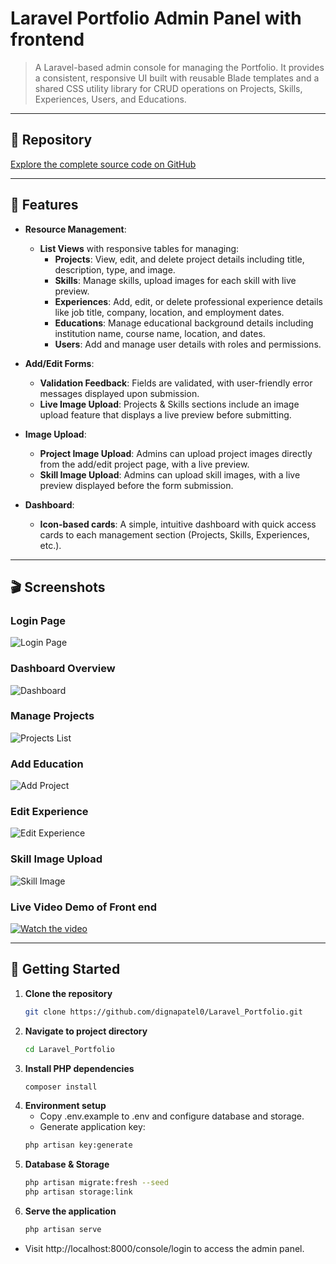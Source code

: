 # Laravel Portfolio Admin Panel with frontend

> A Laravel-based admin console for managing the Portfolio. It provides a consistent, responsive UI built with reusable Blade templates and a shared CSS utility library for CRUD operations on Projects, Skills, Experiences, Users, and Educations.

---

## 📂 Repository

[Explore the complete source code on GitHub](https://github.com/dignapatel0/Laravel_Portfolio)

---

## 🚀 Features

- **Resource Management**:
  - **List Views** with responsive tables for managing:
    - **Projects**: View, edit, and delete project details including title, description, type, and image.
    - **Skills**: Manage skills, upload images for each skill with live preview.
    - **Experiences**: Add, edit, or delete professional experience details like job title, company, location, and employment dates.
    - **Educations**: Manage educational background details including institution name, course name, location, and dates.
    - **Users**: Add and manage user details with roles and permissions.

- **Add/Edit Forms**:
  - **Validation Feedback**: Fields are validated, with user-friendly error messages displayed upon submission.
  - **Live Image Upload**: Projects & Skills sections include an image upload feature that displays a live preview before submitting.

- **Image Upload**:
  - **Project Image Upload**: Admins can upload project images directly from the add/edit project page, with a live preview.
  - **Skill Image Upload**: Admins can upload skill images, with a live preview displayed before the form submission.

- **Dashboard**:
  - **Icon-based cards**: A simple, intuitive dashboard with quick access cards to each management section (Projects, Skills, Experiences, etc.).

---

## 🎬 Screenshots

### Login Page  
![Login Page](./_readme/login.png)

### Dashboard Overview  
![Dashboard](./_readme/dashboard.png)

### Manage Projects  
![Projects List](./_readme/projects-list.png)

### Add Education  
![Add Project](./_readme/add-education.png)

### Edit Experience  
![Edit Experience](./_readme/edit-experience.png)

### Skill Image Upload  
![Skill Image](./_readme/skill-image-upload.png)

### Live Video Demo of Front end

[![Watch the video](./_readme/frontend.png)](./_readme/demo.mp4)

---

## 🏁 Getting Started

1. **Clone the repository**  
   ```bash
   git clone https://github.com/dignapatel0/Laravel_Portfolio.git
2. **Navigate to project directory**
    ```bash
    cd Laravel_Portfolio
3. **Install PHP dependencies**
    ```bash
    composer install
4. **Environment setup**
    - Copy .env.example to .env and configure database and storage.
    - Generate application key:
    ```bash
    php artisan key:generate
5. **Database & Storage**
    ```bash
    php artisan migrate:fresh --seed
    php artisan storage:link
6. **Serve the application**
    ```bash
    php artisan serve
- Visit http://localhost:8000/console/login to access the admin panel.


